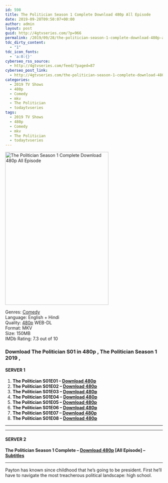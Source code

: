```yaml
---
id: 598
title: The Politician Season 1 Complete Download 480p All Episode
date: 2019-09-28T09:50:07+00:00
author: admin
layout: post
guid: http://4gtvseries.com/?p=966
permalink: /2019/09/28/the-politician-season-1-complete-download-480p-all-episode-3/
tdc_dirty_content:
  - "1"
tdc_icon_fonts:
  - 'a:0:{}'
cyberseo_rss_source:
  - http://4gtvseries.com/feed/?paged=87
cyberseo_post_link:
  - http://4gtvseries.com/the-politician-season-1-complete-download-480p-all-episode/
categories:
  - 2019 TV Shows
  - 480p
  - Comedy
  - mkv
  - The Politician
  - todaytvseries
tags:
  - 2019 TV Shows
  - 480p
  - Comedy
  - mkv
  - The Politician
  - todaytvseries
---
```

<img loading="lazy" class="aligncenter" src="https://2.bp.blogspot.com/-uG1r1uaIOv0/XY8M1DmIlDI/AAAAAAAAAFA/WI9hQBcIC5ABJAT4jYj8YOs5CZxPQTTLwCK4BGAYYCw/s1600/The%2BPolitician%2BSeason%2B1.jpg" alt="The Politician Season 1 Complete Download 480p All Episode" width="330" height="488" />

Genres:&nbsp;<a href="http://4gtvseries.com/tag/comedy/" data-wpel-link="internal">Comedy</a>  
Language: English + Hindi  
Quality:&nbsp;<a href="http://4gtvseries.com/tag/480p/" data-wpel-link="internal">480p</a> WEB-DL  
Format: MKV  
Size: 150MB  
IMDb Rating: 7.3 out of 10

### **Download The Politician S01 in 480p , The Politician Season 1 2019 ,&nbsp;**

#### <span><strong>SERVER 1</strong></span>

  1. **The Politician S01E01 – <a href="http://slink.dl480p.xyz/uDm5" data-wpel-link="external" target="_blank" rel="nofollow external noopener noreferrer" class="wpel-icon-left"><i class="wpel-icon fa fa-download" aria-hidden="true"></i>Download 480p</a>**
  2. **The Politician S01E02 – <a href="http://slink.dl480p.xyz/8wq1RE" data-wpel-link="external" target="_blank" rel="nofollow external noopener noreferrer" class="wpel-icon-left"><i class="wpel-icon fa fa-download" aria-hidden="true"></i>Download 480p</a>**
  3. **The Politician S01E03 – <a href="http://slink.dl480p.xyz/1JNUP7T" data-wpel-link="external" target="_blank" rel="nofollow external noopener noreferrer" class="wpel-icon-left"><i class="wpel-icon fa fa-download" aria-hidden="true"></i>Download 480p</a>**
  4. **The Politician S01E04 – <a href="http://slink.dl480p.xyz/vh7X" data-wpel-link="external" target="_blank" rel="nofollow external noopener noreferrer" class="wpel-icon-left"><i class="wpel-icon fa fa-download" aria-hidden="true"></i>Download 480p</a>**
  5. **The Politician S01E05 – <a href="http://slink.dl480p.xyz/rBrompw" data-wpel-link="external" target="_blank" rel="nofollow external noopener noreferrer" class="wpel-icon-left"><i class="wpel-icon fa fa-download" aria-hidden="true"></i>Download 480p</a>**
  6. **The Politician S01E06 – <a href="http://slink.dl480p.xyz/Gv5xsmk" data-wpel-link="external" target="_blank" rel="nofollow external noopener noreferrer" class="wpel-icon-left"><i class="wpel-icon fa fa-download" aria-hidden="true"></i>Download 480p</a>**
  7. **The Politician S01E07 – <a href="http://slink.dl480p.xyz/DNtPKTh" data-wpel-link="external" target="_blank" rel="nofollow external noopener noreferrer" class="wpel-icon-left"><i class="wpel-icon fa fa-download" aria-hidden="true"></i>Download 480p</a>**
  8. **The Politician S01E08 – <a href="http://slink.dl480p.xyz/PVG0nyx" data-wpel-link="external" target="_blank" rel="nofollow external noopener noreferrer" class="wpel-icon-left"><i class="wpel-icon fa fa-download" aria-hidden="true"></i>Download 480p</a>**

* * *

* * *

#### <span><strong>SERVER 2</strong></span>

**The Politician Season 1 Complete – <a href="http://dl480p.xyz/748/" data-wpel-link="external" target="_blank" rel="nofollow external noopener noreferrer" class="wpel-icon-left"><i class="wpel-icon fa fa-download" aria-hidden="true"></i>Download 480p</a> [All Episode] – <a href="https://subscene.com/subtitles/the-politician-first-season" data-wpel-link="external" target="_blank" rel="nofollow external noopener noreferrer" class="wpel-icon-left"><i class="wpel-icon fa fa-download" aria-hidden="true"></i>Subtitles</a>**

* * *

Payton has known since childhood that he’s going to be president. First he’ll have to navigate the most treacherous political landscape: high school.

<div align="center">
</div>